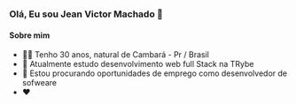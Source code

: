 ### Olá, Eu sou Jean Victor Machado 👋

#### Sobre mim

<ul>
  <li>🧔🏽 Tenho 30 anos, natural de Cambará - Pr / Brasil</li>
  <li>🌱 Atualmente estudo desenvolvimento web full Stack na TRybe</li>
  <li>👯 Estou procurando oportunidades de emprego como desenvolvedor de sofweare</li>
  <li><g-emoji class="g-emoji" alias="heart" fallback-src="https://github.githubassets.com/images/icons/emoji/unicode/2764.png">❤️</g-emoji></li>
</ul>


<!--
**JeanVictorMachado/JeanVictorMachado** is a ✨ _special_ ✨ repository because its `README.md` (this file) appears on your GitHub profile.

Here are some ideas to get you started:

- 🔭 I’m currently working on ...
- 🌱 I’m currently learning ...
- 👯 I’m looking to collaborate on ...
- 🤔 I’m looking for help with ...
- 💬 Ask me about ...
- 📫 How to reach me: ...
- 😄 Pronouns: ...
- ⚡ Fun fact: ...
-->
